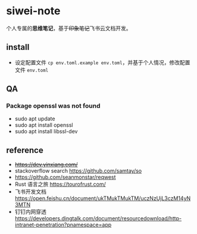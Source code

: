 # siwei-note
个人专属的**思维笔记**，基于~~印象笔记~~飞书云文档开发。

## install
* 设定配置文件 `cp env.toml.example env.toml`，并基于个人情况，修改配置文件 `env.toml`

## QA
### Package openssl was not found
* sudo apt update
* sudo apt install openssl
* sudo apt install libssl-dev

## reference
* ~~https://dev.yinxiang.com/~~
* stackoverflow search https://github.com/samtay/so
* https://github.com/seanmonstar/reqwest
* Rust 语言之旅 https://tourofrust.com/
* 飞书开发文档 https://open.feishu.cn/document/ukTMukTMukTM/uczNzUjL3czM14yN3MTN
* 钉钉内网穿透 https://developers.dingtalk.com/document/resourcedownload/http-intranet-penetration?pnamespace=app
